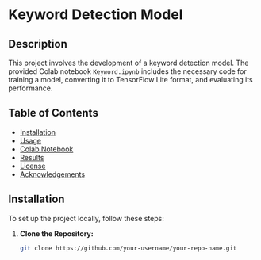 # Keyword Detection Model

## Description
This project involves the development of a keyword detection model. The provided Colab notebook `Keyword.ipynb` includes the necessary code for training a model, converting it to TensorFlow Lite format, and evaluating its performance.

## Table of Contents
- [Installation](#installation)
- [Usage](#usage)
- [Colab Notebook](#colab-notebook)
- [Results](#results)
- [License](#license)
- [Acknowledgements](#acknowledgements)

## Installation
To set up the project locally, follow these steps:

1. **Clone the Repository:**
   ```bash
   git clone https://github.com/your-username/your-repo-name.git
